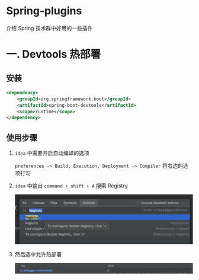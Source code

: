 # Spring-plugins

介绍 Spring 技术群中好用的一些插件



# 一. Devtools 热部署

## 安装

~~~xml
<dependency>
    <groupId>org.springframework.boot</groupId>
    <artifactId>spring-boot-devtools</artifactId>
    <scope>runtime</scope>
</dependency>
~~~



## 使用步骤

1. `idea` 中需要开启自动编译的选项

   `preferences -> Build, Execution, Deployment -> Compiler`  将右边的选项打勾

2. `idea` 中输出 `command + shift + A` 搜索 Registry

   <img src='image/devtools1.png' />

3. 然后选中允许热部署

   <img src='image/devtools2.png' />



























